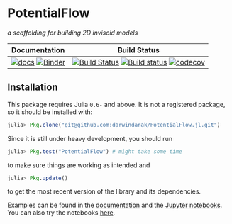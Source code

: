 # PotentialFlow

*a scaffolding for building 2D inviscid models*

| Documentation | Build Status |
|:---:|:---:|
| [![docs](https://img.shields.io/badge/docs-latest-blue.svg)](https://darwindarak.github.com/PotentialFlow.jl) [![Binder](https://beta.mybinder.org/badge.svg)](https://beta.mybinder.org/v2/gh/darwindarak/PotentialFlow.jl/master?filepath=binder%2Fnotebooks)| [![Build Status](https://img.shields.io/travis/darwindarak/PotentialFlow.jl/master.svg?label=linux)](https://travis-ci.org/darwindarak/PotentialFlow.jl) [![Build status](https://img.shields.io/appveyor/ci/darwindarak/PotentialFlow-jl/master.svg?label=windows)](https://ci.appveyor.com/project/darwindarak/potentialflow-jl/branch/master) [![codecov](https://codecov.io/gh/darwindarak/PotentialFlow.jl/branch/master/graph/badge.svg)](https://codecov.io/gh/darwindarak/PotentialFlow.jl) |

## Installation

This package requires Julia `0.6-` and above.
It is not a registered package, so it should be installed with:
```julia
julia> Pkg.clone("git@github.com:darwindarak/PotentialFlow.jl.git")
```
Since it is still under heavy development, you should run
```julia
julia> Pkg.test("PotentialFlow") # might take some time
```
to make sure things are working as intended and
```julia
julia> Pkg.update()
```
to get the most recent version of the library and its dependencies.

Examples can be found in the [documentation](https://darwindarak.github.io/PotentialFlow.jl) and the [Jupyter notebooks](https://github.com/darwindarak/PotentialFlow.jl/tree/master/binder/notebooks).
You can also try the notebooks [here](https://beta.mybinder.org/v2/gh/darwindarak/PotentialFlow.jl/master?filepath=binder%2Fnotebooks).
